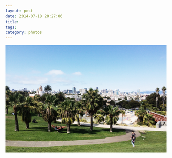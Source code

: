 ```yaml
---
layout: post
date: 2014-07-18 20:27:06
title: 
tags:
category: photos
---
```


![title](/assets/photoblog/mission-dolores.jpg)